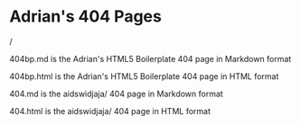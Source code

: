 # Adrian's 404 Pages

/

  404bp.md is the Adrian's HTML5 Boilerplate 404 page in Markdown format
  
  404bp.html is the Adrian's HTML5 Boilerplate 404 page in HTML format
  
  404.md is the aidswidjaja/ 404 page in Markdown format
  
  404.html is the aidswidjaja/ 404 page in HTML format
  
